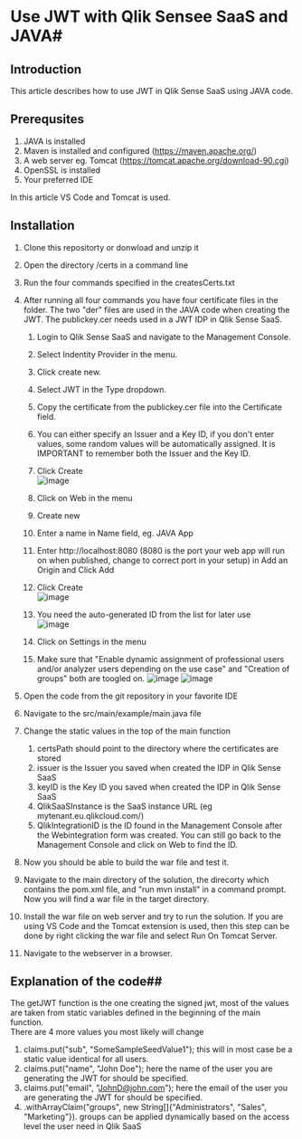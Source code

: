 # Use JWT with Qlik Sensee SaaS and JAVA#

## Introduction ##
This article describes how to use JWT in Qlik Sense SaaS using JAVA code.

## Prerequsites ##
1. JAVA is installed
2. Maven is installed and configured (https://maven.apache.org/) 
3. A web server eg. Tomcat (https://tomcat.apache.org/download-90.cgi)
4. OpenSSL is installed
5. Your preferred IDE

In this article VS Code and Tomcat is used.

## Installation ##
1. Clone this repositorty or donwload and unzip it
2. Open the directory <solutionDir>/certs in a command line
3. Run the four commands specified in the createsCerts.txt
4. After running all four commands you have four certificate files in the folder. The two "der" files are used in the JAVA code when creating the JWT. The publickey.cer needs used in a JWT IDP in Qlik Sense SaaS.
   1. Login to Qlik Sense SaaS and navigate to the Management Console.
   2. Select Indentity Provider in the menu.
   3. Click create new.
   4. Select JWT in the Type dropdown.
   5. Copy the certificate from the publickey.cer file into the Certificate field.
   6. You can either specify an Issuer and a Key ID, if you don't enter values, some random values will be automatically assigned. It is IMPORTANT to remember both the Issuer and the Key ID.
   7. Click Create <br>
   ![image](https://user-images.githubusercontent.com/6170297/169548503-30d14e7f-a1fa-4dc4-a70b-081ccdc0fa8f.png)

   8. Click on Web in the menu
   9.  Create new
   10. Enter a name in Name field, eg. JAVA App
   11. Enter http://localhost:8080 (8080 is the port your web app will run on when published, change to correct port in your setup) in Add an Origin and Click Add
   12. Click Create <br>
   ![image](https://user-images.githubusercontent.com/6170297/169548961-575c5d2e-154e-4b61-acb3-44d4b5ab27c3.png)

   13. You need the auto-generated ID from the list for later use <br>
   ![image](https://user-images.githubusercontent.com/6170297/169549360-bc64b948-dafc-4272-aa04-5635a2b96468.png)

   14. Click on Settings in the menu
   15. Make sure that "Enable dynamic assignment of professional users and/or analyzer users depending on the use case" and "Creation of groups" both are toogled on.
   ![image](https://user-images.githubusercontent.com/6170297/169549600-d4337cc6-966d-48e4-9a3d-94f799903eb0.png) ![image](https://user-images.githubusercontent.com/6170297/169549817-d530945d-92fa-4b53-b929-65e207d7f6e2.png)


5. Open the code from the git repository in your favorite IDE 
6. Navigate to the src/main/example/main.java file
7. Change the static values in the top of the main function
   1. certsPath should point to the directory where the certificates are stored
   2. issuer is the Issuer you saved when created the IDP in Qlik Sense SaaS
   3. keyID is the Key ID you saved when created the IDP in Qlik Sense SaaS
   4. QlikSaaSInstance is the SaaS instance URL (eg mytenant.eu.qlikcloud.com/)
   5. QlikIntegrationID is the ID found in the Management Console after the Webintegration form was created. You can still go back to the Management Console and click on Web to find the ID.
8. Now you should be able to build the war file and test it.
9. Navigate to the main directory of the solution, the direcorty which contains the pom.xml file, and "run mvn install" in a command prompt. Now you will find a war file in the target directory.
10. Install the war file on web server and try to run the solution. If you are using VS Code and the Tomcat extension is used, then this step can be done by right clicking the war file and select Run On Tomcat Server.
11. Navigate to the webserver in a browser.
## Explanation of the code##
The getJWT function is the one creating the signed jwt, most of the values are taken from static variables defined in the beginning of the main function. <br>
There are 4 more values you most likely will change<br>
1. claims.put("sub", "SomeSampleSeedValue1"); this will in most case be a static value identical for all users.
2. claims.put("name", "John Doe"); here the name of the user you are generating the JWT for should be specified.
3. claims.put("email", "JohnD@john.com"); here the email of the user you are generating the JWT for should be specified.
4. .withArrayClaim("groups", new String[]{"Administrators", "Sales", "Marketing"}). groups can be applied dynamically based on the access level the user need in Qlik SaaS
